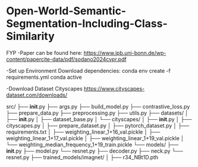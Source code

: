 # Open-World-Semantic-Segmentation-Including-Class-Similarity
FYP
-Paper can be found here: https://www.ipb.uni-bonn.de/wp-content/papercite-data/pdf/sodano2024cvpr.pdf

-Set up Environment
Download dependencies:
conda env create -f requirements.yml 
conda active

-Download Dataset Cityscapes 
https://www.cityscapes-dataset.com/downloads/

src/
├── __init__.py
├── args.py
├── build_model.py
├── contrastive_loss.py
├── prepare_data.py
├── preprocessing.py
├── utils.py
├── datasets/
│   ├── __init__.py
│   ├── dataset_base.py
│   └── cityscapes/
│       ├── __init__.py
│       ├── cityscapes.py
│       ├── prepare_dataset.py
│       ├── pytorch_dataset.py
│       ├── requirements.txt
│       ├── weighting_linear_1+16_val.pickle
│       ├── weighting_linear_1+17_val.pickle
│       ├── weighting_linear_1+19_val.pickle
│       └── weighting_median_frequency_1+19_train.pickle
└── models/
    ├── __init__.py
    ├── model.py
    └── resnet.py
    ├── decoder.py
    ├── neck.py
    └── resnet.py
├── trained_models/imagnet/
│   ├── r34_NBt1D.pth

